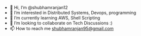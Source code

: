 - 👋 Hi, I’m @shubhamranjan12
- 👀 I’m interested in Distributed Systems, Devops, programming
- 🌱 I’m currently learning AWS, Shell Scripting
- 💞️ I’m looking to collaborate on Tech Discussions :)
- 📫 How to reach me shubhamranjan95@gmail.com

<!---
shubhamranjan12/shubhamranjan12 is a ✨ special ✨ repository because its `README.md` (this file) appears on your GitHub profile.
You can click the Preview link to take a look at your changes.
--->
